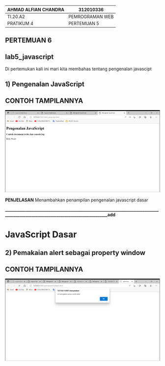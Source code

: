 | AHMAD ALFIAN CHANDRA      | 312010336             |
| ----------------------    | -----------------     |
| TI.20.A2                  | PEMROGRAMAN WEB       |
| PRATIKUM 4                | PERTEMUAN 5           |

## PERTEMUAN 6

## lab5_javascript

Di pertemukan kali ini mari kita membahas tentang pengenalan javascipt

## 1) Pengenalan JavaScript

## CONTOH TAMPILANNYA
![javascript](img/javascipt%20dasar.png)

**PENJELASAN**
Menambahkan penampilan pengenalan javascript dasar

**_____________________________________________________________________________________________________________________________add**

# JavaScript Dasar

## 2) Pemakaian alert sebagai property window

## CONTOH TAMPILANNYA
![Alert_property_window](img/alert%20windows.png)

